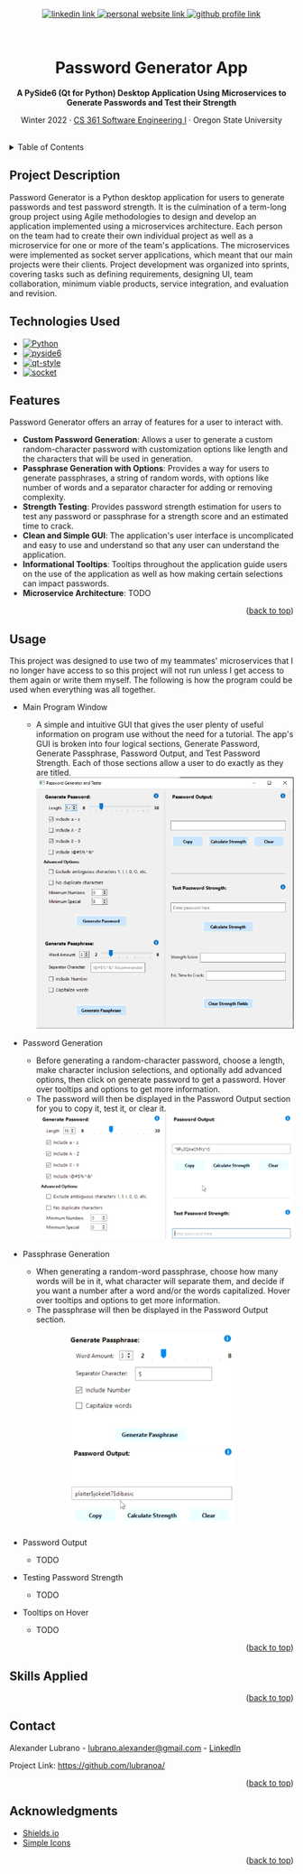 <!-- Improved compatibility of back to top link: See: https://github.com/othneildrew/Best-README-Template/pull/73 -->
<a name="readme-top"></a>

<!-- Centered title section with descriptive lines -->
<div align="center">
  <!-- Badges -->
  <p>
    <a href="www.linkedin.com/in/lubrano-alexander">
      <img src="https://img.shields.io/badge/LinkedIn-0A66C2?style=for-the-badge&logo=linkedin" alt="linkedin link" />
    </a>
    <a href="https://lubranoa.github.io">
      <img src="https://img.shields.io/badge/Personal_Site-47b51b?style=for-the-badge" alt="personal website link" />
    </a>
    <a href="https://github.com/lubranoa">
      <img src="https://img.shields.io/badge/GitHub-8A2BE2?style=for-the-badge&logo=github" alt="github profile link" />
    </a>
  </p>
  <br />
  <!-- Titles and Subtitles -->
  <h1 align="center">Password Generator App</h1>
  <p align="center">
    <b>A PySide6 (Qt for Python) Desktop Application Using Microservices to Generate Passwords and Test their Strength</b>
  </p>
  <p align="center">
    Winter 2022 · <a href="https://ecampus.oregonstate.edu/soc/ecatalog/ecoursedetail.htm?subject=CS&coursenumber=361&termcode=ALL">CS 361 Software Engineering I</a> · Oregon State University
  </p>
  <br />
</div>

<!-- Table of Contents -->
<details>
  <summary>Table of Contents</summary>
    
  - [Project Description](#project-description)
  - [Technologies Used](#technologies-used)
  - [Features](#features)
  - [Usage](#usage)
  - [Skills Applied](#skills-applied)
  - [Acknowledgments](#acknowledgements)

</details>

<!-- Project Description -->
## Project Description

Password Generator is a Python desktop application for users to generate passwords and test password strength. It is the culmination of a term-long group project using Agile methodologies to design and develop an application implemented using a microservices architecture. Each person on the team had to create their own individual project as well as a microservice for one or more of the team's applications. The microservices were implemented as socket server applications, which meant that our main projects were their clients. Project development was organized into sprints, covering tasks such as defining requirements, designing UI, team collaboration, minimum viable products, service integration, and evaluation and revision.

<!-- Technologies Used -->
## Technologies Used

  - [![Python][Python]][Python-url]
  - [![pyside6][pyside6]][pyside6-url]
  - [![qt-style][qt-style]][qt-style-url]
  - [![socket][socket]][socket-url]

<!-- Features -->
## Features

Password Generator offers an array of features for a user to interact with.
  - **Custom Password Generation**: Allows a user to generate a custom random-character password with customization options like length and the characters that will be used in generation.
  - **Passphrase Generation with Options**: Provides a way for users to generate passphrases, a string of random words, with options like number of words and a separator character for adding or removing complexity.
  - **Strength Testing**: Provides password strength estimation for users to test any password or passphrase for a strength score and an estimated time to crack.
  - **Clean and Simple GUI**: The application's user interface is uncomplicated and easy to use and understand so that any user can understand the application.
  - **Informational Tooltips**: Tooltips throughout the application guide users on the use of the application as well as how making certain selections can impact passwords.
  - **Microservice Architecture**: TODO

<p align="right">(<a href="#readme-top">back to top</a>)</p>

<!-- Usage -->
## Usage

This project was designed to use two of my teammates' microservices that I no longer have access to so this project will not run unless I get access to them again or write them myself. The following is how the program could be used when everything was all together.

  - Main Program Window
    - A simple and intuitive GUI that gives the user plenty of useful information on program use without the need for a tutorial. The app's GUI is broken into four logical sections, Generate Password, Generate Passphrase, Password Output, and Test Password Strength. Each of those sections allow a user to do exactly as they are titled.
      ![Screenshot of Password Generator's graphical user interface that includes the sections, Generate Password, Generate Passphrase, Password Output, and Test Password Strength](/img/361-app-window.png)
  
  - Password Generation
    - Before generating a random-character password, choose a length, make character inclusion selections, and optionally add advanced options, then click on generate password to get a password. Hover over tooltips and options to get more information.
    - The password will then be displayed in the Password Output section for you to copy it, test it, or clear it.
      ![Screenshot of the Generate Password and Password Output sections that shows which options were selected under Generate Password and the generated password in the Password Output section](/img/361-password-gen.png)

  - Passphrase Generation
    - When generating a random-word passphrase, choose how many words will be in it, what character will separate them, and decide if you want a number after a word and/or the words capitalized. Hover over tooltips and options to get more information.
    - The passphrase will then be displayed in the Password Output section.

<div align="center">
  <img src="./img/361-phrase-opts-2.png" alt="Screenshot of the Generate Passphrase section that shows which options were selected under Generate Passphrase" width="300px" align="middle"></img>
  <img src="./img/361-phrase-gen.png" alt="Screenshot of the Password Output section that shows a generated passphrase" width="300px" align="middle"></img>
</div>

  - Password Output
    - TODO

  - Testing Password Strength
    - TODO

  - Tooltips on Hover
    - TODO

<p align="right">(<a href="#readme-top">back to top</a>)</p>

<!-- Skills Applied -->
## Skills Applied

<p align="right">(<a href="#readme-top">back to top</a>)</p>

<!-- Contact -->
## Contact

Alexander Lubrano - [lubrano.alexander@gmail.com][email] - [LinkedIn][linkedin-url]

Project Link: [https://github.com/lubranoa/<repo-name>][repo-url]

<p align="right">(<a href="#readme-top">back to top</a>)</p>

<!-- Acknowledgements -->
## Acknowledgments

  - [Shields.io][shields-url]
  - [Simple Icons][icons-url]

<p align="right">(<a href="#readme-top">back to top</a>)</p>

<!-- Markdown links -->
<!-- https://www.markdownguide.org/basic-syntax/#reference-style-links -->
[Python]: https://img.shields.io/badge/Python-3776AB?style=for-the-badge&logo=python&logoColor=ffd343
[Python-url]: https://www.python.org/

[pyside6]: https://img.shields.io/badge/PySide6_(Qt_for_Python)-grey?style=for-the-badge&logo=qt
[pyside6-url]: https://pypi.org/project/PySide6/

[qt-style]: https://img.shields.io/badge/Qt_Style_Sheets-grey?style=for-the-badge&logo=qt
[qt-style-url]: https://doc.qt.io/qt-6/stylesheet.html

[socket]: https://img.shields.io/badge/Python_sockets-grey?style=for-the-badge&logo=python&logoColor=ffd343
[socket-url]: https://docs.python.org/3/library/socket.html

[shields-url]: https://shields.io/
[icons-url]: https://simpleicons.org/

[email]: mailto:lubrano.alexander@gmail.com
[linkedin-url]: www.linkedin.com/in/lubrano-alexander
[repo-url]: https://github.com/lubranoa/